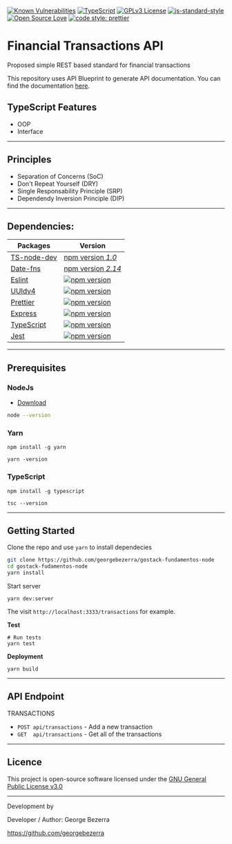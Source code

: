 [![Known Vulnerabilities](https://snyk.io/test/github/georgebezerra/gostack-fundamentos-node/badge.svg?targetFile=package.json)](https://snyk.io/test/github/georgebezerra/gostack-fundamentos-node?targetFile=package.json)
[![TypeScript](https://badges.frapsoft.com/typescript/code/typescript.svg?v=101)](https://github.com/ellerbrock/typescript-badges/)
[![GPLv3 License](https://img.shields.io/badge/License-GPL%20v3-yellow.svg)](https://opensource.org/licenses/)
[![js-standard-style](https://img.shields.io/badge/code%20style-standard-brightgreen.svg)](http://standardjs.com)
[![Open Source Love](https://badges.frapsoft.com/os/v1/open-source.png?v=103)](https://github.com/ellerbrock/open-source-badges/)
[![code style: prettier](https://img.shields.io/badge/code_style-prettier-ff69b4.svg?style=flat-square)](https://github.com/prettier/prettier)


# Financial Transactions API
Proposed simple REST based standard for financial transactions

This repository uses API Blueprint to generate API documentation. You can find the documentation [here](https://georgebezerra.github.io/financial-transactions-node/).

## TypeScript Features
- OOP
- Interface

---

## Principles
- Separation of Concerns (SoC)
- Don't Repeat Yourself (DRY)
- Single Responsability Principle (SRP)
- Dependendy Inversion Principle (DIP)

---

## Dependencies:

Packages  | Version
--------- | ------
[TS-node-dev](https://github.com/whitecolor/ts-node-dev/blob/master/README.md) | [npm version *1.0*](https://www.npmjs.com/package/ts-node-dev)
[Date-fns](https://github.com/date-fns/date-fns/blob/master/README.md) | [npm version *2.14*](https://www.npmjs.com/package/date-fns)
[Eslint](https://github.com/eslint/eslint/blob/master/README.md) | [![npm version](https://camo.githubusercontent.com/ec546fef99e14a0e87f14c716e1a7db8bec6f528/68747470733a2f2f696d672e736869656c64732e696f2f6e706d2f762f65736c696e742e737667)](https://www.npmjs.com/package/eslint)
[UUIdv4](https://github.com/thenativeweb/uuidv4/blob/master/README.md) | [![npm version](https://camo.githubusercontent.com/640f81262cf34599a4d1fc45b3f17f7beeb25b72/68747470733a2f2f696d672e736869656c64732e696f2f6e706d2f762f757569647634)](https://www.npmjs.com/package/uuidv4)
[Prettier](https://github.com/prettier/prettier/blob/master/README.md) | [![npm version](https://camo.githubusercontent.com/a4821b9b033f25634cab2686be36d84c606e25dd/68747470733a2f2f696d672e736869656c64732e696f2f6e706d2f762f70726574746965722e7376673f7374796c653d666c61742d737175617265)](https://www.npmjs.com/package/prettier)
[Express](https://github.com/expressjs/express/blob/master/Readme.md) | [![npm version](https://camo.githubusercontent.com/c031efcc66c1bfc646f4369604955b26f3e1dbcb/68747470733a2f2f696d672e736869656c64732e696f2f6e706d2f762f657870726573732e737667)](https://www.npmjs.com/package/express)
[TypeScript](https://github.com/microsoft/TypeScript/blob/master/README.md) | [![npm version](https://camo.githubusercontent.com/020422d38770ea7d3eb37b8d8164001ba197b779/68747470733a2f2f62616467652e667572792e696f2f6a732f747970657363726970742e737667)](https://www.npmjs.com/package/typescript)
[Jest](https://github.com/facebook/jest/blob/master/README.md) | [![npm version](https://camo.githubusercontent.com/d231c42e928e671a80783fd28be8a6d6d4d70ea4/68747470733a2f2f62616467652e667572792e696f2f6a732f6a6573742e737667)](https://www.npmjs.com/package/jest)

---

## Prerequisites

### NodeJs

- [Download](https://nodejs.org/en/download/)

```bash
node --version
```

### Yarn

```
npm install -g yarn

yarn -version
```

### TypeScript
```
npm install -g typescript

tsc --version
```

---

## Getting Started

Clone the repo and use `yarn` to install dependecies

```bash
git clone https://github.com/georgebezerra/gostack-fundamentos-node
cd gostack-fudamentos-node
yarn install
```

Start server

```
yarn dev:server
```

The visit `http://localhost:3333/transactions` for example.

**Test**

```
# Run tests
yarn test
```

**Deployment**
```
yarn build
```

---

## API Endpoint

TRANSACTIONS

- `POST api/transactions` - Add a new transaction
- `GET  api/transactions` - Get all of the transactions

---

## Licence

This project is open-source software licensed under the [GNU General Public License v3.0](https://github.com/georgebezerra/gostack-fundamentos-node/blob/master/LICENSE)

---

Development by

Developer / Author: George Bezerra


https://github.com/georgebezerra
